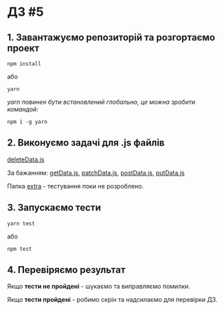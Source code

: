 # ДЗ #5

## 1. Завантажуємо репозиторій та розгортаємо проект

`npm install`

або

`yarn`

*yarn повинен бути встановлений глобально, це можна зробити командой:*

`npm i -g yarn`

## 2. Виконуємо задачі для .js файлів

[deleteData.js](src%2FdeleteData.js)

За бажанням: [getData.js](src%2Fextra%2FgetData.js),
[patchData.js](src%2Fextra%2FpatchData.js),
[postData.js](src%2Fextra%2FpostData.js),
[putData.js](src%2Fextra%2FputData.js)

Папка [extra](src%2Fextra) - тестування поки не розроблено.

## 3. Запускаємо тести

`yarn test`

або

`npm test`

## 4. Перевіряємо результат

Якщо **тести не пройдені** - шукаємо та виправляємо помилки.

Якщо **тести пройдені** - робимо скрін та надсилаємо для перевірки ДЗ.
